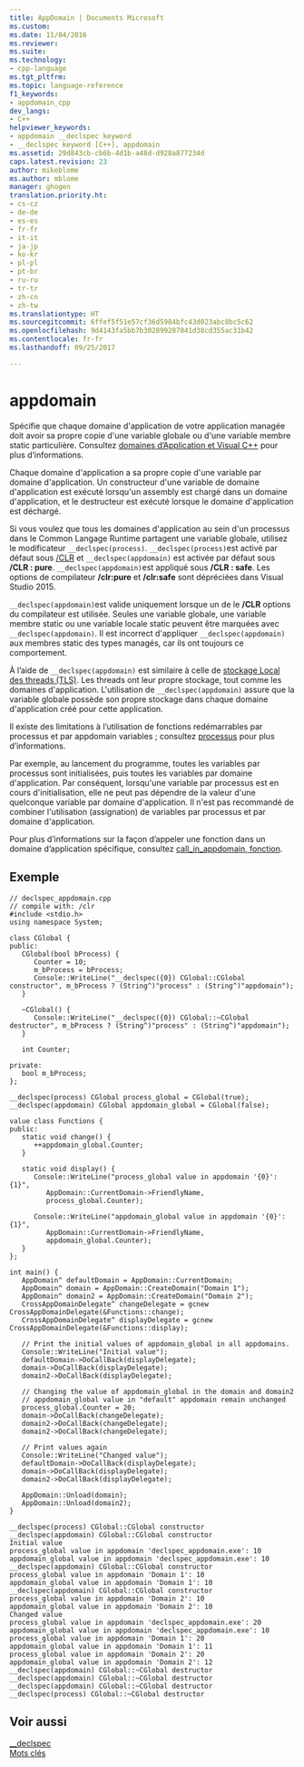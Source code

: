 ```yaml
---
title: AppDomain | Documents Microsoft
ms.custom: 
ms.date: 11/04/2016
ms.reviewer: 
ms.suite: 
ms.technology:
- cpp-language
ms.tgt_pltfrm: 
ms.topic: language-reference
f1_keywords:
- appdomain_cpp
dev_langs:
- C++
helpviewer_keywords:
- appdomain __declspec keyword
- __declspec keyword [C++], appdomain
ms.assetid: 29d843cb-cb6b-4d1b-a48d-d928a877234d
caps.latest.revision: 23
author: mikeblome
ms.author: mblome
manager: ghogen
translation.priority.ht:
- cs-cz
- de-de
- es-es
- fr-fr
- it-it
- ja-jp
- ko-kr
- pl-pl
- pt-br
- ru-ru
- tr-tr
- zh-cn
- zh-tw
ms.translationtype: HT
ms.sourcegitcommit: 6ffef5f51e57cf36d5984bfc43d023abc8bc5c62
ms.openlocfilehash: 9d4143fa5bb7b302899207041d38cd355ac31b42
ms.contentlocale: fr-fr
ms.lasthandoff: 09/25/2017

---
```

# <a name="appdomain"></a>appdomain
Spécifie que chaque domaine d'application de votre application managée doit avoir sa propre copie d'une variable globale ou d'une variable membre static particulière. Consultez [domaines d’Application et Visual C++](../dotnet/application-domains-and-visual-cpp.md) pour plus d’informations.  
  
 Chaque domaine d'application a sa propre copie d'une variable par domaine d'application. Un constructeur d'une variable de domaine d'application est exécuté lorsqu'un assembly est chargé dans un domaine d'application, et le destructeur est exécuté lorsque le domaine d'application est déchargé.  
  
 Si vous voulez que tous les domaines d'application au sein d'un processus dans le Common Langage Runtime partagent une variable globale, utilisez le modificateur `__declspec(process)`. `__declspec(process)`est activé par défaut sous [/CLR](../build/reference/clr-common-language-runtime-compilation.md) et `__declspec(appdomain)` est activée par défaut sous **/CLR : pure**. `__declspec(appdomain)`est appliqué sous **/CLR : safe**. Les options de compilateur **/clr:pure** et **/clr:safe** sont dépréciées dans Visual Studio 2015.  
  
 `__declspec(appdomain)`est valide uniquement lorsque un de le **/CLR** options du compilateur est utilisée. Seules une variable globale, une variable membre static ou une variable locale static peuvent être marquées avec `__declspec(appdomain)`. Il est incorrect d'appliquer `__declspec(appdomain)` aux membres static des types managés, car ils ont toujours ce comportement.  
  
 À l’aide de `__declspec(appdomain)` est similaire à celle de [stockage Local des threads (TLS)](../parallel/thread-local-storage-tls.md). Les threads ont leur propre stockage, tout comme les domaines d'application. L'utilisation de `__declspec(appdomain)` assure que la variable globale possède son propre stockage dans chaque domaine d'application créé pour cette application.  
  
 Il existe des limitations à l’utilisation de fonctions redémarrables par processus et par appdomain variables ; consultez [processus](../cpp/process.md) pour plus d’informations.  
  
 Par exemple, au lancement du programme, toutes les variables par processus sont initialisées, puis toutes les variables par domaine d'application. Par conséquent, lorsqu'une variable par processus est en cours d'initialisation, elle ne peut pas dépendre de la valeur d'une quelconque variable par domaine d'application. Il n'est pas recommandé de combiner l'utilisation (assignation) de variables par processus et par domaine d'application.  
  
 Pour plus d’informations sur la façon d’appeler une fonction dans un domaine d’application spécifique, consultez [call_in_appdomain, fonction](../dotnet/call-in-appdomain-function.md).  
  
## <a name="example"></a>Exemple  
  
```  
// declspec_appdomain.cpp  
// compile with: /clr  
#include <stdio.h>  
using namespace System;  
  
class CGlobal {  
public:  
   CGlobal(bool bProcess) {  
      Counter = 10;  
      m_bProcess = bProcess;  
      Console::WriteLine("__declspec({0}) CGlobal::CGlobal constructor", m_bProcess ? (String^)"process" : (String^)"appdomain");  
   }  
  
   ~CGlobal() {  
      Console::WriteLine("__declspec({0}) CGlobal::~CGlobal destructor", m_bProcess ? (String^)"process" : (String^)"appdomain");  
   }  
  
   int Counter;  
  
private:  
   bool m_bProcess;  
};  
  
__declspec(process) CGlobal process_global = CGlobal(true);  
__declspec(appdomain) CGlobal appdomain_global = CGlobal(false);  
  
value class Functions {  
public:  
   static void change() {  
      ++appdomain_global.Counter;  
   }  
  
   static void display() {  
      Console::WriteLine("process_global value in appdomain '{0}': {1}",   
         AppDomain::CurrentDomain->FriendlyName,  
         process_global.Counter);  
  
      Console::WriteLine("appdomain_global value in appdomain '{0}': {1}",   
         AppDomain::CurrentDomain->FriendlyName,  
         appdomain_global.Counter);  
   }  
};  
  
int main() {  
   AppDomain^ defaultDomain = AppDomain::CurrentDomain;  
   AppDomain^ domain = AppDomain::CreateDomain("Domain 1");  
   AppDomain^ domain2 = AppDomain::CreateDomain("Domain 2");  
   CrossAppDomainDelegate^ changeDelegate = gcnew CrossAppDomainDelegate(&Functions::change);  
   CrossAppDomainDelegate^ displayDelegate = gcnew CrossAppDomainDelegate(&Functions::display);  
  
   // Print the initial values of appdomain_global in all appdomains.  
   Console::WriteLine("Initial value");  
   defaultDomain->DoCallBack(displayDelegate);  
   domain->DoCallBack(displayDelegate);  
   domain2->DoCallBack(displayDelegate);  
  
   // Changing the value of appdomain_global in the domain and domain2  
   // appdomain_global value in "default" appdomain remain unchanged  
   process_global.Counter = 20;  
   domain->DoCallBack(changeDelegate);  
   domain2->DoCallBack(changeDelegate);  
   domain2->DoCallBack(changeDelegate);  
  
   // Print values again  
   Console::WriteLine("Changed value");  
   defaultDomain->DoCallBack(displayDelegate);  
   domain->DoCallBack(displayDelegate);  
   domain2->DoCallBack(displayDelegate);  
  
   AppDomain::Unload(domain);  
   AppDomain::Unload(domain2);  
}  
```  
  
```Output  
__declspec(process) CGlobal::CGlobal constructor  
__declspec(appdomain) CGlobal::CGlobal constructor  
Initial value  
process_global value in appdomain 'declspec_appdomain.exe': 10  
appdomain_global value in appdomain 'declspec_appdomain.exe': 10  
__declspec(appdomain) CGlobal::CGlobal constructor  
process_global value in appdomain 'Domain 1': 10  
appdomain_global value in appdomain 'Domain 1': 10  
__declspec(appdomain) CGlobal::CGlobal constructor  
process_global value in appdomain 'Domain 2': 10  
appdomain_global value in appdomain 'Domain 2': 10  
Changed value  
process_global value in appdomain 'declspec_appdomain.exe': 20  
appdomain_global value in appdomain 'declspec_appdomain.exe': 10  
process_global value in appdomain 'Domain 1': 20  
appdomain_global value in appdomain 'Domain 1': 11  
process_global value in appdomain 'Domain 2': 20  
appdomain_global value in appdomain 'Domain 2': 12  
__declspec(appdomain) CGlobal::~CGlobal destructor  
__declspec(appdomain) CGlobal::~CGlobal destructor  
__declspec(appdomain) CGlobal::~CGlobal destructor  
__declspec(process) CGlobal::~CGlobal destructor  
```  
  
## <a name="see-also"></a>Voir aussi  
 [__declspec](../cpp/declspec.md)   
 [Mots clés](../cpp/keywords-cpp.md)
